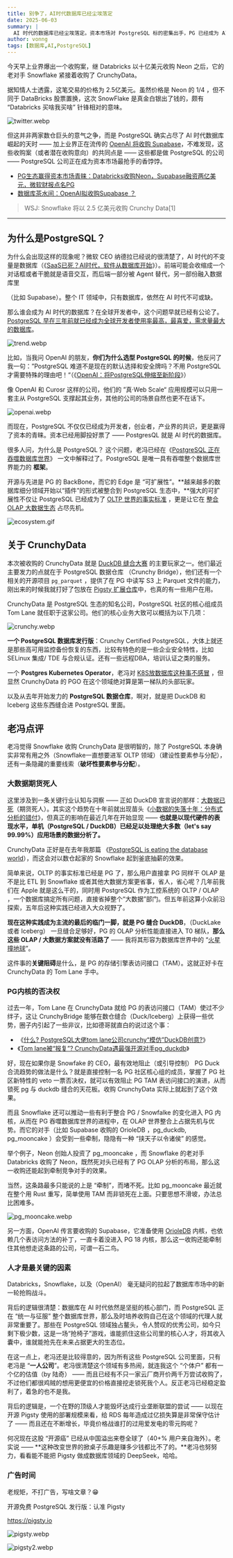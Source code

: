 ```yaml
---
title: 别争了，AI时代数据库已经尘埃落定
date: 2025-06-03
summary: |
  AI 时代的数据库已经尘埃落定。资本市场对 PostgreSQL 标的密集出手，PG 已经成为 AI 时代的默认数据库。
author: vonng
tags: [数据库,AI,PostgreSQL]
---
```




今天早上业界爆出一个收购案，继 Databricks 以十亿美元收购 Neon 之后，它的老对手 Snowflake 紧接着收购了 CrunchyData。

据知情人士透露，这笔交易的价格为 2.5亿美元。虽然价格是 Neon 的 1/4 ，但不同于 DataBricks 股票置换，这次 SnowFlake 是真金白银出了钱的，颇有 “Databricks 买啥我买啥” 针锋相对的意味。

![twitter.webp](twitter.webp)

但这并非两家数仓巨头的意气之争，而是 PostgreSQL 确实占尽了 AI 时代数据库崛起的天时 —— 加上业界正在流传的 [OpenAI 将收购 Supabase](https://mp.weixin.qq.com/s?__biz=MzU5ODAyNTM5Ng==&mid=2247489695&idx=1&sn=eb0aa2286ecdbb014fd6b38023ae6749&scene=21#wechat_redirect)，不难发现，这些收购案（或者潜在收购意向）的共同点是 —— 这些都是做 PostgreSQL 的公司 —— PostgreSQL 公司正在成为资本市场最抢手的香饽饽。

- [PG生态赢得资本市场青睐：Databricks收购Neon，Supabase融资两亿美元，微软财报点名PG](https://mp.weixin.qq.com/s?__biz=MzU5ODAyNTM5Ng==&mid=2247489652&idx=1&sn=d68e7fc8433a82c1f1de59a9da0738ba&scene=21#wechat_redirect)
- [数据库茶水间：OpenAI拟收购Supabase ？](https://mp.weixin.qq.com/s?__biz=MzU5ODAyNTM5Ng==&mid=2247489695&idx=1&sn=eb0aa2286ecdbb014fd6b38023ae6749&scene=21#wechat_redirect)

> WSJ: Snowflake 将以 2.5 亿美元收购 Crunchy Data[1]


-------

## 为什么是PostgreSQL？

为什么会出现这样的现象呢？微软 CEO 纳德拉已经说的很清楚了，AI 时代的不变量是数据库（《[SaaS已死？AI时代，软件从数据库开始](https://mp.weixin.qq.com/s?__biz=MzU5ODAyNTM5Ng==&mid=2247489605&idx=1&sn=22aa5f6f18b871b2a216bc46dbaea42c&scene=21#wechat_redirect)》）。前端可能会收缩成一个对话框或者干脆就是语音交互，而后端一部分被 Agent 替代，另一部份融入数据库里

（比如 Supabase）。整个 IT 领域中，只有数据库，依然在 AI 时代不可或缺。

那么谁会成为 AI 时代的数据库？在全球开发者中，这个问题早就已经有公论了。[PostgreSQL 早在三年前就已经成为全球开发者使用率最高，最喜爱，需求量最大的数据库](https://mp.weixin.qq.com/s?__biz=MzU5ODAyNTM5Ng==&mid=2247488057&idx=1&sn=6733b62b5cd48c62acd798fc48db1c92&scene=21#wechat_redirect)。

![trend.webp](trend.webp)

比如，当我问 OpenAI 的朋友，**你们为什么选型 PostgreSQL 的时候**，他反问了我一句：”PostgreSQL 难道不是现在的默认选择和安全牌吗？不用 PostgreSQL 才需要特殊的理由吧！“（《[OpenAI：将PostgreSQL伸缩至新阶段](/db/openai-pg)》）

像 OpenAI 和 Curosr 这样的公司，他们的 ”真·Web Scale“ 应用规模可以只用一套主从 PostgreSQL 支撑起其业务，其他的公司的场景自然也更不在话下。

![openai.webp](openai.webp)

而现在，PostgreSQL 不仅仅已经成为开发者，创业者，产业界的共识，更是赢得了资本的青睐。资本已经用脚投好票了 —— PostgresQL 就是 AI 时代的数据库。

很多人问，为什么是 PostgreSQL？ 这个问题，老冯已经在《[PostgreSQL 正在吞噬数据库世界](https://mp.weixin.qq.com/s?__biz=MzU5ODAyNTM5Ng==&mid=2247487055&idx=1&sn=9d7bd8b6d9b07478dba7f87d0a663535&scene=21#wechat_redirect)》 一文中解释过了。PostgreSQL 是唯一具有吞噬整个数据库世界能力的 **框架**。

开源与先进是 PG 的 BackBone，而它的 Edge 是 “可扩展性”。**越来越多的数据库细分领域开始以“插件”的形式被整合到 PostgreSQL 生态中，**强大的可扩展性不仅让 PostgreSQL 已经成为了 [OLTP 世界的事实标准](https://mp.weixin.qq.com/s?__biz=MzU5ODAyNTM5Ng==&mid=2247489822&idx=1&sn=64d32013b4197f9803ad4cf6688925db&scene=21#wechat_redirect) ，更是让它在 [整合 OLAP 大数据生态](https://mp.weixin.qq.com/s?__biz=MzU5ODAyNTM5Ng==&mid=2247488131&idx=1&sn=9dc6a377d0b24fb7b92cac840b229433&scene=21#wechat_redirect) 占尽先机。

![ecosystem.gif](ecosystem.gif)



## 关于 CrunchyData

本次被收购的 CrunchyData 就是 [DuckDB 缝合大赛](https://mp.weixin.qq.com/s?__biz=MzU5ODAyNTM5Ng==&mid=2247489279&idx=1&sn=ca161963f98ec000a4d3bba41edaea85&scene=21#wechat_redirect) 的主要玩家之一。他们最近主要发力的点就在于 PostgreSQL 数据仓库 （Crunchy Bridge），他们还有一个相关的开源项目 `pg_parquet` ，提供了在 PG 中读写 S3 上 Parquet 文件的能力，刚出来的时候我就打好了包放在 [Pigsty 扩展仓库](https://mp.weixin.qq.com/s?__biz=MzU5ODAyNTM5Ng==&mid=2247488596&idx=1&sn=d60c8b73d154fd07201b5a81bc106805&scene=21#wechat_redirect)中，也真的有一些用户在用。

CrunchyData 是 PostgreSQL 生态的知名公司，PostgreSQL 社区的核心组成员 Tom Lane 就任职于这家公司。他们的核心业务大致可以概括为以下几项：

![crunchy.webp](crunchy.webp)

**一个 PostgreSQL 数据库发行版**：Crunchy Certified PostgreSQL，大体上就还是那些高可用监控备份恢复的东西，比较有特色的是一些企业安全特性，比如 SELinux 集成/ TDE 与合规认证。还有一些远程DBA，培训认证之类的服务。

一个 **Postgres Kubernetes Operator**，老冯对 [K8S放数据库这种事不感冒](https://mp.weixin.qq.com/s?__biz=MzU5ODAyNTM5Ng==&mid=2247486587&idx=1&sn=16521d6854711a4fe429464aeb2df6bd&scene=21#wechat_redirect) ，但显然 CrunchyData 的 PGO 在这个领域绝对算是第一梯队的头部玩家。

以及从去年开始发力的 **PostgreSQL 数据仓库**，啊对，就是把 DuckDB 和 Iceberg 这些东西缝合进 PostgreSQL 里面。



## 老冯点评

老冯觉得 Snowflake 收购 CrunchyData 是很明智的，除了 PostgreSQL 本身确实非常有用之外（Snowflake一直想要进军 OLTP 领域）（建设性要素参与分配），还有一条隐藏的重要线索（**破坏性要素参与分配**）。

### 大数据期货死人

这里涉及到一条关键行业认知与洞察 —— 正如 DuckDB 宣言说的那样：[大数据已死](https://mp.weixin.qq.com/s?__biz=MzU1NTg2ODQ5Nw==&mid=2247488697&idx=1&sn=53f5016903eb5560c2f3006a261385db&scene=21#wechat_redirect)（期货死人）。其实这个趋势在十年前就出现苗头《[小数据的失落十年：分布式分析的错付](https://mp.weixin.qq.com/s?__biz=MzU5ODAyNTM5Ng==&mid=2247489788&idx=1&sn=23befb6797fdd4ac7a073d49802aa980&scene=21#wechat_redirect)》，但真正的影响在最近几年在开始显现 —— **也就是以现代硬件的表现水平，单机（PostgreSQL / DuckDB）已经足以处理绝大多数（let's say 99.99%）应用场景的数据分析了。**

CrunchyData 正好是在去年我那篇 《[PostgreSQL is eating the database world](/pg/pg-eat-db-world)），而这会对以数仓起家的 Snowflake 起到釜底抽薪的效果。

简单来说，OLTP 的事实标准已经是 PG 了，那么用户直接拿 PG 同样干 OLAP 是不是比 ETL 到 Snowflake 或者其他大数据方案更省事，省人，省心呢？几年前我们在 Apple 就是这么干的，同时用 PostgreSQL 作为工控系统的 OLTP / OLAP ，一个数据库搞定所有问题，直接省掉整个“大数据”部门。但五年前这算小众前沿探索，五年后这种实践已经进入大众视野了。

**现在这种实践成为主流的最后的临门一脚，就是 PG 缝合 DuckDB**，（DuckLake 或者 Iceberg） 一旦缝合足够好，PG 的 OLAP 分析性能直接进入 T0 梯队，**那么这些 OLAP / 大数据方案就没有活路了** —— 我将其形容为数据库世界中的 “[火星撞地球](https://mp.weixin.qq.com/s?__biz=MzU5ODAyNTM5Ng==&mid=2247489279&idx=1&sn=ca161963f98ec000a4d3bba41edaea85&scene=21#wechat_redirect)”。

这件事的**关键阻碍**是什么，是 PG 的存储引擎表访问接口（TAM）。这就正好卡在 CrunchyData 的 Tom Lane 手中。



### PG内核的否决权

过去一年，Tom Lane 在 CrunchyData 就给 PG 的表访问接口（TAM）使过不少绊子，这让 CrunchyBridge 能够在数仓缝合（Duck/Iceberg）上获得一些优势，圈子内引起了一些非议，比如德哥就直白的说过这个事：

- 《[什么? PostgreSQL大佬tom lane公司crunchy“模仿”DuckDB创意?](https://mp.weixin.qq.com/s?__biz=MzA5MTM4MzY1Mw==&mid=2247485143&idx=1&sn=a31587a79f17f585f4506cca374f139d&scene=21#wechat_redirect)》
- 《[Tom lane被“报复”? CrunchyData遇最强开源对手pg_duckdb](https://mp.weixin.qq.com/s?__biz=MzA5MTM4MzY1Mw==&mid=2247486585&idx=1&sn=8b7f1dbb62430322930d9aa35d3cb1e5&scene=21#wechat_redirect)》

好，现在如果你是 Snowfake 的 CEO，最有效地阻止（或引导控制） PG Duck 合流趋势的做法是什么？就是直接控制一名 PG 社区核心组的成员，掌握了 PG 社区新特性的 veto 一票否决权，就可以有效阻止 PG TAM 表访问接口的演进，从而锁死 pg 与 duckdb 缝合的天花板。收购 CrunchyData 实际上就起到了这个效果。

而且 Snowflake 还可以推动一些有利于整合 PG / Snowfalke 的变化进入 PG 内核，从而在 PG 吞噬数据库世界的进程中，在 OLAP 世界整合上占据先机与优势。而它的对手（比如 Supabase 收购的 OrioleDB ，pg_duckdb, pg_mooncake ）会受到一些牵制，隐隐有一种 “挟天子以令诸侯” 的感觉。

举个例子，Neon 创始人投资了 pg_mooncake ，而 Snowflake 的老对手 Databricks 收购了 Neon，既然死对头已经有了 PG OLAP 分析的布局，那么这一收购还能起到牵制竞争对手的效果。

当然，这条路最多只能说的上是 “牵制”，而堵不死。比如 pg_mooncake 最近就在整个用 Rust 重写，简单使用 TAM 而非锁死在上面。只要思想不滑坡，办法总比困难多。

![pg_mooncake.webp](pg_mooncake.webp)

另一方面，OpenAI 传言要收购的 Supabase，它准备使用 [OrioleDB](https://mp.weixin.qq.com/s?__biz=MzU5ODAyNTM5Ng==&mid=2247489444&idx=1&sn=840f6632e27899b6764b8c0f96cd368e&scene=21#wechat_redirect) 内核，也依赖几个表访问方法的补丁，一直卡着没进入 PG 18 内核，那么这一收购还能牵制住其他想走这条路的公司，可谓一石二鸟。



### 人才是最关键的因素

Databricks，Snowflake，以及（OpenAI） 毫无疑问的拉起了数据库市场中的新一轮抢购战斗。

背后的逻辑很清楚：数据库在 AI 时代依然是坚挺的核心部门，而 PostgreSQL 正在 “统一与征服” 整个数据库世界，那么及时培养收购自己在这个领域的代理人就非常重要了。那些在 PostgreSQL 领域独占鳌头，令人赞叹的优秀公司，如今只剩下极少数，这是一场“抢椅子”游戏，谁能抓住这些公司里的核心人才，将其收入囊中，谁就能抢先在未来占据更大的生态位。



在这一点上，老冯还是比较得意的，因为所有这些 PostgreSQL 公司里面，只有老冯是 “**一人公司**”。老冯很清楚这个领域有多热闹，就连我这个 “个体户” 都有一个亿的估值（by 陆奇） —— 而且已经有不只一家云厂商开价两千万尝试收购了，不过他们都很鸡贼的想用更便宜的价格直接挖走锁死我个人。反正老冯已经稳定盈利了，着急的也不是我。

背后的逻辑是，一个在野的顶级人才能毁坏达成行业垄断联盟的尝试 —— 以现在开源 Pigsty 使用的部署规模来看，给 RDS 每年造成过亿损失算是非常保守估计了 —— 而且还在不断增长，毕竟价格战谁打的过用爱发电的零元购呢？

何况现在这股 “开源癌” 已经从中国溢出来卷全球了（40+% 用户来自海外）。老实说 —— **这种改变世界的掀桌子乐趣是赚多少钱都比不了的。**老冯也努努力，看看能不能把 Pigsty 做成数据库领域的 DeepSeek，哈哈。



### 广告时间

老规矩，不打广告，写啥文章？😁

开源免费 PostgreSQL 发行版：认准 Pigsty

https://pigsty.io

![pigsty.webp](pigsty.webp)

![pigsty2.webp](pigsty2.webp)
